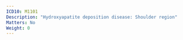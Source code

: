 ```yaml
---
ICD10: M1101
Description: "Hydroxyapatite deposition disease: Shoulder region"
Matters: No
Weight: 0
---
```


